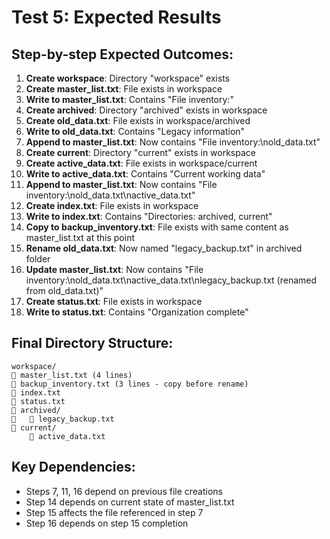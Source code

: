 # Test 5: Expected Results

## Step-by-step Expected Outcomes:

1. **Create workspace**: Directory "workspace" exists
2. **Create master_list.txt**: File exists in workspace
3. **Write to master_list.txt**: Contains "File inventory:"
4. **Create archived**: Directory "archived" exists in workspace
5. **Create old_data.txt**: File exists in workspace/archived
6. **Write to old_data.txt**: Contains "Legacy information"
7. **Append to master_list.txt**: Now contains "File inventory:\nold_data.txt"
8. **Create current**: Directory "current" exists in workspace
9. **Create active_data.txt**: File exists in workspace/current
10. **Write to active_data.txt**: Contains "Current working data"
11. **Append to master_list.txt**: Now contains "File inventory:\nold_data.txt\nactive_data.txt"
12. **Create index.txt**: File exists in workspace
13. **Write to index.txt**: Contains "Directories: archived, current"
14. **Copy to backup_inventory.txt**: File exists with same content as master_list.txt at this point
15. **Rename old_data.txt**: Now named "legacy_backup.txt" in archived folder
16. **Update master_list.txt**: Now contains "File inventory:\nold_data.txt\nactive_data.txt\nlegacy_backup.txt (renamed from old_data.txt)"
17. **Create status.txt**: File exists in workspace
18. **Write to status.txt**: Contains "Organization complete"

## Final Directory Structure:
```
workspace/
   master_list.txt (4 lines)
   backup_inventory.txt (3 lines - copy before rename)
   index.txt
   status.txt
   archived/
      legacy_backup.txt
   current/
       active_data.txt
```

## Key Dependencies:
- Steps 7, 11, 16 depend on previous file creations
- Step 14 depends on current state of master_list.txt
- Step 15 affects the file referenced in step 7
- Step 16 depends on step 15 completion
